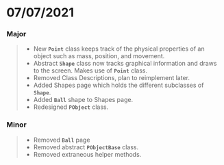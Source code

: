 # 07/07/2021

### Major

  > - New <code>__Point__</code> class keeps track of the physical properties of an object such as mass, position, and movement.
  > - Abstract <code>__Shape__</code> class now tracks graphical information and draws to the screen. Makes use of <code>__Point__</code> class.
  > - Removed Class Descriptions, plan to reimplement later.
  > - Added Shapes page which holds the different subclasses of <code>__Shape__</code>.
  > - Added <code>__Ball__</code> shape to Shapes page.
  > - Redesigned <code>__PObject__</code> class.

### Minor
  
  > - Removed <code>__Ball__</code> page 
  > - Removed abstract <code>__PObjectBase__</code> class.
  > - Removed extraneous helper methods.
 


